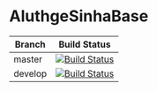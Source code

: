 # AluthgeSinhaBase

| Branch | Build Status |
| ------ | ------------ |
| master | [![Build Status](https://travis-ci.com/dilumaluthge/AluthgeSinhaBase.jl.svg?token=dMqeEKHqcnWSXz982pdf&branch=master)](https://travis-ci.com/dilumaluthge/AluthgeSinhaBase.jl/branches) |
| develop | [![Build Status](https://travis-ci.com/dilumaluthge/AluthgeSinhaBase.jl.svg?token=dMqeEKHqcnWSXz982pdf&branch=develop)](https://travis-ci.com/dilumaluthge/AluthgeSinhaBase.jl/branches) |
